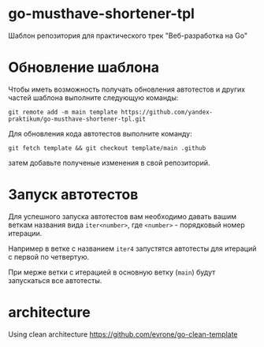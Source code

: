 # go-musthave-shortener-tpl

Шаблон репозитория для практического трек "Веб-разработка на Go"

# Обновление шаблона

Чтобы иметь возможность получать обновления автотестов и других частей шаблона выполните следующую команды:

```
git remote add -m main template https://github.com/yandex-praktikum/go-musthave-shortener-tpl.git
```

Для обновления кода автотестов выполните команду:

```
git fetch template && git checkout template/main .github
```

затем добавьте полученые изменения в свой репозиторий.

# Запуск автотестов

Для успешного запуска автотестов вам необходимо давать вашим веткам названия вида `iter<number>`, где `<number>` -
порядковый номер итерации.

Например в ветке с названием `iter4` запустятся автотесты для итераций с первой по четвертую.

При мерже ветки с итерацией в основную ветку (`main`) будут запускаться все автотесты.

# architecture
Using clean architecture https://github.com/evrone/go-clean-template
